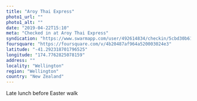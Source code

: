 ```yaml
---
title: "Aroy Thai Express"
photo1_url: ""
photo1_alt: ""
date: "2019-04-22T15:10"
meta: "Checked in at Aroy Thai Express"
syndication: "https://www.swarmapp.com/user/492614834/checkin/5cbd30b616ef670039d68389"
foursquare: "https://foursquare.com/v/4b20487af964a520003024e3"
latitude: "-41.292318701796525"
longitude: "174.7762825078159"
address: ""
locality: "Wellington"
region: "Wellington"
country: "New Zealand"
---
```

Late lunch before Easter walk
